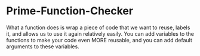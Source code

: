 # Prime-Function-Checker
What a function does is wrap a piece of code that we want to reuse, labels it, and allows us to use it again relatively easily. You can add variables to the functions to make your code even MORE reusable, and you can add default arguments to these variables.
